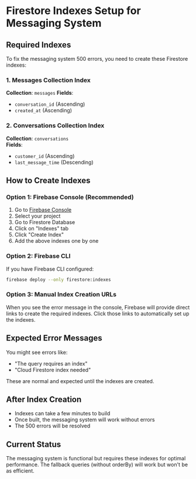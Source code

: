 # Firestore Indexes Setup for Messaging System

## Required Indexes

To fix the messaging system 500 errors, you need to create these Firestore indexes:

### 1. Messages Collection Index

**Collection**: `messages`
**Fields**:
- `conversation_id` (Ascending)
- `created_at` (Ascending)

### 2. Conversations Collection Index

**Collection**: `conversations`  
**Fields**:
- `customer_id` (Ascending)
- `last_message_time` (Descending)

## How to Create Indexes

### Option 1: Firebase Console (Recommended)

1. Go to [Firebase Console](https://console.firebase.google.com)
2. Select your project
3. Go to Firestore Database
4. Click on "Indexes" tab
5. Click "Create Index"
6. Add the above indexes one by one

### Option 2: Firebase CLI

If you have Firebase CLI configured:

```bash
firebase deploy --only firestore:indexes
```

### Option 3: Manual Index Creation URLs

When you see the error message in the console, Firebase will provide direct links to create the required indexes. Click those links to automatically set up the indexes.

## Expected Error Messages

You might see errors like:
- "The query requires an index"
- "Cloud Firestore index needed"

These are normal and expected until the indexes are created.

## After Index Creation

- Indexes can take a few minutes to build
- Once built, the messaging system will work without errors
- The 500 errors will be resolved

## Current Status

The messaging system is functional but requires these indexes for optimal performance. The fallback queries (without orderBy) will work but won't be as efficient.